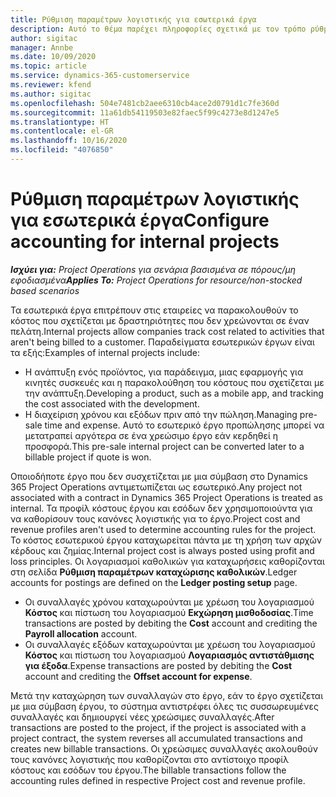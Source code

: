 ```yaml
---
title: Ρύθμιση παραμέτρων λογιστικής για εσωτερικά έργα
description: Αυτό το θέμα παρέχει πληροφορίες σχετικά με τον τρόπο ρύθμισης των πρακτικών λογιστικής για εσωτερικά έργα στο Project Operations.
author: sigitac
manager: Annbe
ms.date: 10/09/2020
ms.topic: article
ms.service: dynamics-365-customerservice
ms.reviewer: kfend
ms.author: sigitac
ms.openlocfilehash: 504e7481cb2aee6310cb4ace2d0791d1c7fe360d
ms.sourcegitcommit: 11a61db54119503e82faec5f99c4273e8d1247e5
ms.translationtype: HT
ms.contentlocale: el-GR
ms.lasthandoff: 10/16/2020
ms.locfileid: "4076850"
---
```

# <a name="configure-accounting-for-internal-projects"></a><span data-ttu-id="0fb08-103">Ρύθμιση παραμέτρων λογιστικής για εσωτερικά έργα</span><span class="sxs-lookup"><span data-stu-id="0fb08-103">Configure accounting for internal projects</span></span>

<span data-ttu-id="0fb08-104">_**Ισχύει για:** Project Operations για σενάρια βασισμένα σε πόρους/μη εφοδιασμένα_</span><span class="sxs-lookup"><span data-stu-id="0fb08-104">_**Applies To:** Project Operations for resource/non-stocked based scenarios_</span></span>

<span data-ttu-id="0fb08-105">Τα εσωτερικά έργα επιτρέπουν στις εταιρείες να παρακολουθούν το κόστος που σχετίζεται με δραστηριότητες που δεν χρεώνονται σε έναν πελάτη.</span><span class="sxs-lookup"><span data-stu-id="0fb08-105">Internal projects allow companies track cost related to activities that aren't being billed to a customer.</span></span> <span data-ttu-id="0fb08-106">Παραδείγματα εσωτερικών έργων είναι τα εξής:</span><span class="sxs-lookup"><span data-stu-id="0fb08-106">Examples of internal projects include:</span></span>

- <span data-ttu-id="0fb08-107">Η ανάπτυξη ενός προϊόντος, για παράδειγμα, μιας εφαρμογής για κινητές συσκευές και η παρακολούθηση του κόστους που σχετίζεται με την ανάπτυξη.</span><span class="sxs-lookup"><span data-stu-id="0fb08-107">Developing a product, such as a mobile app, and tracking the cost associated with the development.</span></span>
- <span data-ttu-id="0fb08-108">Η διαχείριση χρόνου και εξόδων πριν από την πώληση.</span><span class="sxs-lookup"><span data-stu-id="0fb08-108">Managing pre-sale time and expense.</span></span> <span data-ttu-id="0fb08-109">Αυτό το εσωτερικό έργο προπώλησης μπορεί να μετατραπεί αργότερα σε ένα χρεώσιμο έργο εάν κερδηθεί η προσφορά.</span><span class="sxs-lookup"><span data-stu-id="0fb08-109">This pre-sale internal project can be converted later to a billable project if quote is won.</span></span>

<span data-ttu-id="0fb08-110">Οποιοδήποτε έργο που δεν συσχετίζεται με μια σύμβαση στο Dynamics 365 Project Operations αντιμετωπίζεται ως εσωτερικό.</span><span class="sxs-lookup"><span data-stu-id="0fb08-110">Any project not associated with a contract in Dynamics 365 Project Operations is treated as internal.</span></span> <span data-ttu-id="0fb08-111">Τα προφίλ κόστους έργου και εσόδων δεν χρησιμοποιούντα για να καθορίσουν τους κανόνες λογιστικής για το έργο.</span><span class="sxs-lookup"><span data-stu-id="0fb08-111">Project cost and revenue profiles aren't used to determine accounting rules for the project.</span></span> <span data-ttu-id="0fb08-112">Το κόστος εσωτερικού έργου καταχωρείται πάντα με τη χρήση των αρχών κέρδους και ζημίας.</span><span class="sxs-lookup"><span data-stu-id="0fb08-112">Internal project cost is always posted using profit and loss principles.</span></span> <span data-ttu-id="0fb08-113">Οι λογαριασμοί καθολικών για καταχωρήσεις καθορίζονται στη σελίδα **Ρύθμιση παραμέτρων καταχώρισης καθολικών**.</span><span class="sxs-lookup"><span data-stu-id="0fb08-113">Ledger accounts for postings are defined on the **Ledger posting setup** page.</span></span>

- <span data-ttu-id="0fb08-114">Οι συναλλαγές χρόνου καταχωρούνται με χρέωση του λογαριασμού **Κόστος** και πίστωση του λογαριασμού **Εκχώρηση μισθοδοσίας**.</span><span class="sxs-lookup"><span data-stu-id="0fb08-114">Time transactions are posted by debiting the **Cost** account and crediting the **Payroll allocation** account.</span></span>
- <span data-ttu-id="0fb08-115">Οι συναλλαγές εξόδων καταχωρούνται με χρέωση του λογαριασμού **Κόστος** και πίστωση του λογαριασμού **Λογαριασμός αντιστάθμισης για έξοδα**.</span><span class="sxs-lookup"><span data-stu-id="0fb08-115">Expense transactions are posted by debiting the **Cost** account and crediting the **Offset account for expense**.</span></span>

<span data-ttu-id="0fb08-116">Μετά την καταχώρηση των συναλλαγών στο έργο, εάν το έργο σχετίζεται με μια σύμβαση έργου, το σύστημα αντιστρέφει όλες τις συσσωρευμένες συναλλαγές και δημιουργεί νέες χρεώσιμες συναλλαγές.</span><span class="sxs-lookup"><span data-stu-id="0fb08-116">After transactions are posted to the project, if the project is associated with a project contract, the system reverses all accumulated transactions and creates new billable transactions.</span></span> <span data-ttu-id="0fb08-117">Οι χρεώσιμες συναλλαγές ακολουθούν τους κανόνες λογιστικής που καθορίζονται στο αντίστοιχο προφίλ κόστους και εσόδων του έργου.</span><span class="sxs-lookup"><span data-stu-id="0fb08-117">The billable transactions follow the accounting rules defined in respective Project cost and revenue profile.</span></span>


